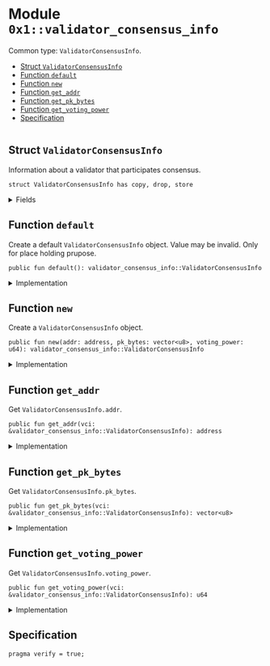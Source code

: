 
<a id="0x1_validator_consensus_info"></a>

# Module `0x1::validator_consensus_info`

Common type: <code>ValidatorConsensusInfo</code>.


-  [Struct `ValidatorConsensusInfo`](#0x1_validator_consensus_info_ValidatorConsensusInfo)
-  [Function `default`](#0x1_validator_consensus_info_default)
-  [Function `new`](#0x1_validator_consensus_info_new)
-  [Function `get_addr`](#0x1_validator_consensus_info_get_addr)
-  [Function `get_pk_bytes`](#0x1_validator_consensus_info_get_pk_bytes)
-  [Function `get_voting_power`](#0x1_validator_consensus_info_get_voting_power)
-  [Specification](#@Specification_0)


<pre><code></code></pre>



<a id="0x1_validator_consensus_info_ValidatorConsensusInfo"></a>

## Struct `ValidatorConsensusInfo`

Information about a validator that participates consensus.


<pre><code>struct ValidatorConsensusInfo has copy, drop, store
</code></pre>



<details>
<summary>Fields</summary>


<dl>
<dt>
<code>addr: address</code>
</dt>
<dd>

</dd>
<dt>
<code>pk_bytes: vector&lt;u8&gt;</code>
</dt>
<dd>

</dd>
<dt>
<code>voting_power: u64</code>
</dt>
<dd>

</dd>
</dl>


</details>

<a id="0x1_validator_consensus_info_default"></a>

## Function `default`

Create a default <code>ValidatorConsensusInfo</code> object. Value may be invalid. Only for place holding prupose.


<pre><code>public fun default(): validator_consensus_info::ValidatorConsensusInfo
</code></pre>



<details>
<summary>Implementation</summary>


<pre><code>public fun default(): ValidatorConsensusInfo &#123;
    ValidatorConsensusInfo &#123;
        addr: @vm,
        pk_bytes: vector[],
        voting_power: 0,
    &#125;
&#125;
</code></pre>



</details>

<a id="0x1_validator_consensus_info_new"></a>

## Function `new`

Create a <code>ValidatorConsensusInfo</code> object.


<pre><code>public fun new(addr: address, pk_bytes: vector&lt;u8&gt;, voting_power: u64): validator_consensus_info::ValidatorConsensusInfo
</code></pre>



<details>
<summary>Implementation</summary>


<pre><code>public fun new(addr: address, pk_bytes: vector&lt;u8&gt;, voting_power: u64): ValidatorConsensusInfo &#123;
    ValidatorConsensusInfo &#123;
        addr,
        pk_bytes,
        voting_power,
    &#125;
&#125;
</code></pre>



</details>

<a id="0x1_validator_consensus_info_get_addr"></a>

## Function `get_addr`

Get <code>ValidatorConsensusInfo.addr</code>.


<pre><code>public fun get_addr(vci: &amp;validator_consensus_info::ValidatorConsensusInfo): address
</code></pre>



<details>
<summary>Implementation</summary>


<pre><code>public fun get_addr(vci: &amp;ValidatorConsensusInfo): address &#123;
    vci.addr
&#125;
</code></pre>



</details>

<a id="0x1_validator_consensus_info_get_pk_bytes"></a>

## Function `get_pk_bytes`

Get <code>ValidatorConsensusInfo.pk_bytes</code>.


<pre><code>public fun get_pk_bytes(vci: &amp;validator_consensus_info::ValidatorConsensusInfo): vector&lt;u8&gt;
</code></pre>



<details>
<summary>Implementation</summary>


<pre><code>public fun get_pk_bytes(vci: &amp;ValidatorConsensusInfo): vector&lt;u8&gt; &#123;
    vci.pk_bytes
&#125;
</code></pre>



</details>

<a id="0x1_validator_consensus_info_get_voting_power"></a>

## Function `get_voting_power`

Get <code>ValidatorConsensusInfo.voting_power</code>.


<pre><code>public fun get_voting_power(vci: &amp;validator_consensus_info::ValidatorConsensusInfo): u64
</code></pre>



<details>
<summary>Implementation</summary>


<pre><code>public fun get_voting_power(vci: &amp;ValidatorConsensusInfo): u64 &#123;
    vci.voting_power
&#125;
</code></pre>



</details>

<a id="@Specification_0"></a>

## Specification



<pre><code>pragma verify &#61; true;
</code></pre>


[move-book]: https://aptos.dev/move/book/SUMMARY

